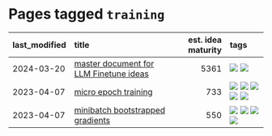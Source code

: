 # Pages tagged `training`

|last_modified|title|est. idea maturity|tags
|:---|:---|---:|:---|
|2024-03-20|[master document for LLM Finetune ideas](../llm_finetunes.md)|5361|[![](https://img.shields.io/badge/tag-experimentaiton-ca4f5a)](../tags/experimentaiton.md) [![](https://img.shields.io/badge/tag-training-5e378d)](../tags/training.md)|
|2023-04-07|[micro epoch training](../micro-epoch.md)|733|[![](https://img.shields.io/badge/tag-augmentation-926797)](../tags/augmentation.md) [![](https://img.shields.io/badge/tag-dataset-0e5ec)](../tags/dataset.md) [![](https://img.shields.io/badge/tag-heuristics-e2ec85)](../tags/heuristics.md) [![](https://img.shields.io/badge/tag-tooling-dad82b)](../tags/tooling.md) [![](https://img.shields.io/badge/tag-training-5e378d)](../tags/training.md)|
|2023-04-07|[minibatch bootstrapped gradients](../minibatch-bootstrapped-gradients.md)|550|[![](https://img.shields.io/badge/tag-experimental-1614f8)](../tags/experimental.md) [![](https://img.shields.io/badge/tag-optimization-96f12e)](../tags/optimization.md) [![](https://img.shields.io/badge/tag-training-5e378d)](../tags/training.md) [![](https://img.shields.io/badge/tag-wip-d5ffe)](../tags/wip.md)|